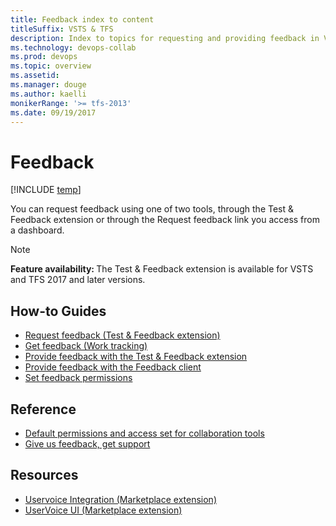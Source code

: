 ```yaml
---
title: Feedback index to content
titleSuffix: VSTS & TFS 
description: Index to topics for requesting and providing feedback in Visual Studio Team Services & Team Foundation Server   
ms.technology: devops-collab
ms.prod: devops
ms.topic: overview
ms.assetid:  
ms.manager: douge
ms.author: kaelli
monikerRange: '>= tfs-2013'
ms.date: 09/19/2017
---
```


# Feedback 
 
[!INCLUDE [temp](../_shared/version-vsts-tfs-all-versions.md)]

You can request feedback using one of two tools, through the Test & Feedback extension or through the Request feedback link you access from a dashboard. 

>[!NOTE]  
><b>Feature availability: </b>The Test & Feedback extension is available for VSTS and TFS 2017 and later versions.  


<!---
## Overview  
[About feedback](about-feedback.md)


## 5-Minute Quickstarts  

-->

## How-to Guides
- [Request feedback (Test & Feedback extension)](/vsts/test/request-stakeholder-feedback?toc=/vsts/feedback/toc.json&bc=/vsts/feedback/breadcrumb/toc.json )
- [Get feedback (Work tracking)](get-feedback.md) 
- [Provide feedback with the Test & Feedback extension](/vsts/test/provide-stakeholder-feedback?toc=/vsts/feedback/toc.json&bc=/vsts/feedback/breadcrumb/toc.json )  
- [Provide feedback with the Feedback client](give-feedback.md )  
- [Set feedback permissions](give-permissions-feedback.md)  

## Reference
- [Default permissions and access set for collaboration tools](../collaborate/collaboration-tool-permissions.md?toc=/vsts/feedback/toc.json&bc=/vsts/notifications/feedback/toc.json) 
- [Give us feedback, get support](../user-guide/provide-feedback.md?toc=/vsts/feedback/toc.json&bc=/vsts/feedback/breadcrumb/toc.json) 

## Resources 

- [Uservoice Integration (Marketplace extension)](https://marketplace.visualstudio.com/items?itemName=ms-vsts.services-uservoice)  
- [UserVoice UI (Marketplace extension)](https://marketplace.visualstudio.com/items?itemName=ms-devlabs.vsts-uservoice-ui)  
